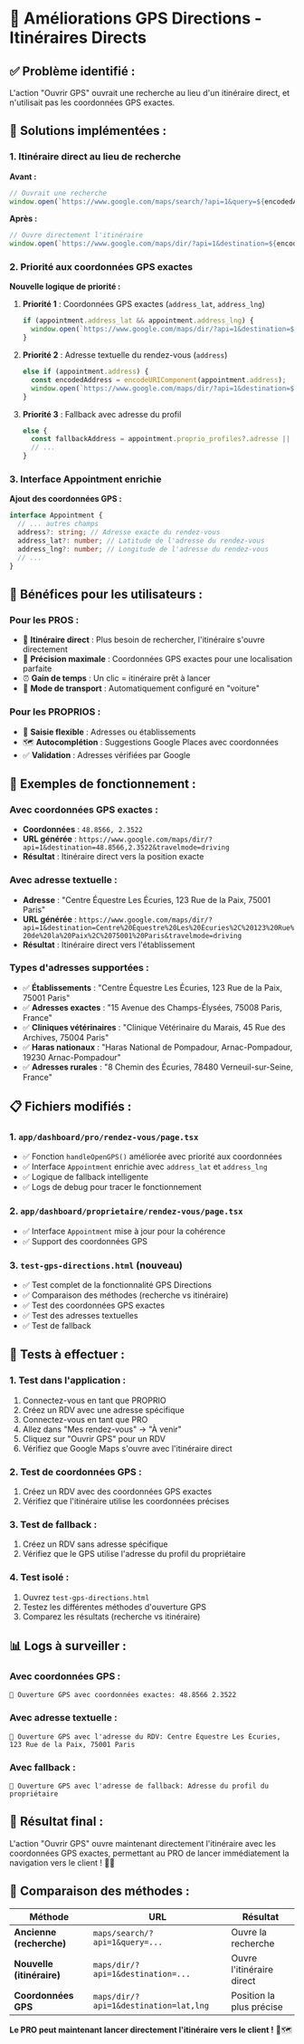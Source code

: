 # 🧭 Améliorations GPS Directions - Itinéraires Directs

## ✅ **Problème identifié :**
L'action "Ouvrir GPS" ouvrait une recherche au lieu d'un itinéraire direct, et n'utilisait pas les coordonnées GPS exactes.

## 🚀 **Solutions implémentées :**

### 1. **Itinéraire direct au lieu de recherche**
**Avant :**
```javascript
// Ouvrait une recherche
window.open(`https://www.google.com/maps/search/?api=1&query=${encodedAddress}`, '_blank');
```

**Après :**
```javascript
// Ouvre directement l'itinéraire
window.open(`https://www.google.com/maps/dir/?api=1&destination=${encodedAddress}&travelmode=driving`, '_blank');
```

### 2. **Priorité aux coordonnées GPS exactes**
**Nouvelle logique de priorité :**

1. **Priorité 1** : Coordonnées GPS exactes (`address_lat`, `address_lng`)
   ```javascript
   if (appointment.address_lat && appointment.address_lng) {
     window.open(`https://www.google.com/maps/dir/?api=1&destination=${lat},${lng}&travelmode=driving`, '_blank');
   }
   ```

2. **Priorité 2** : Adresse textuelle du rendez-vous (`address`)
   ```javascript
   else if (appointment.address) {
     const encodedAddress = encodeURIComponent(appointment.address);
     window.open(`https://www.google.com/maps/dir/?api=1&destination=${encodedAddress}&travelmode=driving`, '_blank');
   }
   ```

3. **Priorité 3** : Fallback avec adresse du profil
   ```javascript
   else {
     const fallbackAddress = appointment.proprio_profiles?.adresse || 'Adresse du client';
     // ...
   }
   ```

### 3. **Interface Appointment enrichie**
**Ajout des coordonnées GPS :**
```typescript
interface Appointment {
  // ... autres champs
  address?: string; // Adresse exacte du rendez-vous
  address_lat?: number; // Latitude de l'adresse du rendez-vous
  address_lng?: number; // Longitude de l'adresse du rendez-vous
  // ...
}
```

## 🎯 **Bénéfices pour les utilisateurs :**

### **Pour les PROS :**
- 🎯 **Itinéraire direct** : Plus besoin de rechercher, l'itinéraire s'ouvre directement
- 📍 **Précision maximale** : Coordonnées GPS exactes pour une localisation parfaite
- ⏰ **Gain de temps** : Un clic = itinéraire prêt à lancer
- 🚗 **Mode de transport** : Automatiquement configuré en "voiture"

### **Pour les PROPRIOS :**
- 📝 **Saisie flexible** : Adresses ou établissements
- 🗺️ **Autocomplétion** : Suggestions Google Places avec coordonnées
- ✅ **Validation** : Adresses vérifiées par Google

## 🧪 **Exemples de fonctionnement :**

### **Avec coordonnées GPS exactes :**
- **Coordonnées** : `48.8566, 2.3522`
- **URL générée** : `https://www.google.com/maps/dir/?api=1&destination=48.8566,2.3522&travelmode=driving`
- **Résultat** : Itinéraire direct vers la position exacte

### **Avec adresse textuelle :**
- **Adresse** : "Centre Équestre Les Écuries, 123 Rue de la Paix, 75001 Paris"
- **URL générée** : `https://www.google.com/maps/dir/?api=1&destination=Centre%20Équestre%20Les%20Écuries%2C%20123%20Rue%20de%20la%20Paix%2C%2075001%20Paris&travelmode=driving`
- **Résultat** : Itinéraire direct vers l'établissement

### **Types d'adresses supportées :**
- ✅ **Établissements** : "Centre Équestre Les Écuries, 123 Rue de la Paix, 75001 Paris"
- ✅ **Adresses exactes** : "15 Avenue des Champs-Élysées, 75008 Paris, France"
- ✅ **Cliniques vétérinaires** : "Clinique Vétérinaire du Marais, 45 Rue des Archives, 75004 Paris"
- ✅ **Haras nationaux** : "Haras National de Pompadour, Arnac-Pompadour, 19230 Arnac-Pompadour"
- ✅ **Adresses rurales** : "8 Chemin des Écuries, 78480 Verneuil-sur-Seine, France"

## 📋 **Fichiers modifiés :**

### 1. **`app/dashboard/pro/rendez-vous/page.tsx`**
- ✅ Fonction `handleOpenGPS()` améliorée avec priorité aux coordonnées
- ✅ Interface `Appointment` enrichie avec `address_lat` et `address_lng`
- ✅ Logique de fallback intelligente
- ✅ Logs de debug pour tracer le fonctionnement

### 2. **`app/dashboard/proprietaire/rendez-vous/page.tsx`**
- ✅ Interface `Appointment` mise à jour pour la cohérence
- ✅ Support des coordonnées GPS

### 3. **`test-gps-directions.html`** (nouveau)
- ✅ Test complet de la fonctionnalité GPS Directions
- ✅ Comparaison des méthodes (recherche vs itinéraire)
- ✅ Test des coordonnées GPS exactes
- ✅ Test des adresses textuelles
- ✅ Test de fallback

## 🧪 **Tests à effectuer :**

### 1. **Test dans l'application :**
1. Connectez-vous en tant que PROPRIO
2. Créez un RDV avec une adresse spécifique
3. Connectez-vous en tant que PRO
4. Allez dans "Mes rendez-vous" → "À venir"
5. Cliquez sur "Ouvrir GPS" pour un RDV
6. Vérifiez que Google Maps s'ouvre avec l'itinéraire direct

### 2. **Test de coordonnées GPS :**
1. Créez un RDV avec des coordonnées GPS exactes
2. Vérifiez que l'itinéraire utilise les coordonnées précises

### 3. **Test de fallback :**
1. Créez un RDV sans adresse spécifique
2. Vérifiez que le GPS utilise l'adresse du profil du propriétaire

### 4. **Test isolé :**
1. Ouvrez `test-gps-directions.html`
2. Testez les différentes méthodes d'ouverture GPS
3. Comparez les résultats (recherche vs itinéraire)

## 📊 **Logs à surveiller :**

### **Avec coordonnées GPS :**
```
📍 Ouverture GPS avec coordonnées exactes: 48.8566 2.3522
```

### **Avec adresse textuelle :**
```
📍 Ouverture GPS avec l'adresse du RDV: Centre Équestre Les Écuries, 123 Rue de la Paix, 75001 Paris
```

### **Avec fallback :**
```
📍 Ouverture GPS avec l'adresse de fallback: Adresse du profil du propriétaire
```

## 🎉 **Résultat final :**

L'action "Ouvrir GPS" ouvre maintenant directement l'itinéraire avec les coordonnées GPS exactes, permettant au PRO de lancer immédiatement la navigation vers le client ! 🚀🧭

## 🔄 **Comparaison des méthodes :**

| Méthode | URL | Résultat |
|---------|-----|----------|
| **Ancienne (recherche)** | `maps/search/?api=1&query=...` | Ouvre la recherche |
| **Nouvelle (itinéraire)** | `maps/dir/?api=1&destination=...` | Ouvre l'itinéraire direct |
| **Coordonnées GPS** | `maps/dir/?api=1&destination=lat,lng` | Position la plus précise |

**Le PRO peut maintenant lancer directement l'itinéraire vers le client !** 🎯🗺️

